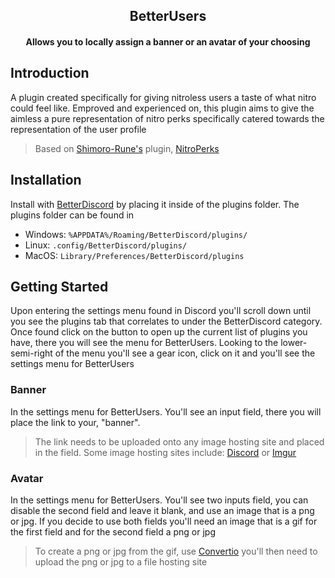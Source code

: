 <h2 align = "center"> BetterUsers
    <h4 align = "center"> Allows you to locally assign a banner or an avatar of your choosing </p>
 </h2>

## Introduction

A plugin created specifically for giving nitroless users a taste of what nitro could feel like. Emproved and experienced on, this plugin aims to give the aimless a pure representation of nitro perks specifically catered towards the representation of the user profile
> Based on [Shimoro-Rune's](https://github.com/Shimoro-Rune) plugin, [NitroPerks](https://github.com/Shimoro-Rune/NitroPerks)

## Installation

Install with [BetterDiscord](https://betterdiscord.app/) by placing it inside of the plugins folder. The plugins folder can be found in
* Windows: `%APPDATA%/Roaming/BetterDiscord/plugins/`
* Linux: `.config/BetterDiscord/plugins/`
* MacOS: `Library/Preferences/BetterDiscord/plugins`

## Getting Started

Upon entering the settings menu found in Discord you'll scroll down until you see the plugins tab that correlates to under the BetterDiscord category. Once found click on the button to open up the current list of plugins you have, there you will see the menu for BetterUsers. Looking to the lower-semi-right of the menu you'll see a gear icon, click on it and you'll see the settings menu for BetterUsers

### Banner

In the settings menu for BetterUsers. You'll see an input field, there you will place the link to your, "banner".
> The link needs to be uploaded onto any image hosting site and placed in the field. Some image hosting sites include: [Discord](https://cdn.discordapp.com) or [Imgur](https://i-imgur.com)

### Avatar

In the settings menu for BetterUsers. You'll see two inputs field, you can disable the second field and leave it blank, and use an image that is a png or jpg. If you decide to use both fields you'll need an image that is a gif for the first field and for the second field a png or jpg
> To create a png or jpg from the gif, use [Convertio](https://convertio.co/gif-png/) you'll then need to upload the png or jpg to a file hosting site
